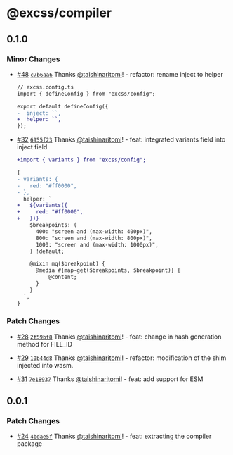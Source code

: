 # @excss/compiler

## 0.1.0

### Minor Changes

- [#48](https://github.com/taishinaritomi/excss/pull/48) [`c7b6aa6`](https://github.com/taishinaritomi/excss/commit/c7b6aa6ae92302eb19cc57665b9edcba544ce62f) Thanks [@taishinaritomi](https://github.com/taishinaritomi)! - refactor: rename inject to helper

  ```diff
  // excss.config.ts
  import { defineConfig } from "excss/config";

  export default defineConfig({
  -  inject: ``,
  +  helper: ``,
  });
  ```

- [#32](https://github.com/taishinaritomi/excss/pull/32) [`6955f23`](https://github.com/taishinaritomi/excss/commit/6955f2330bcb59cf9366a64a52124e29c6352cd6) Thanks [@taishinaritomi](https://github.com/taishinaritomi)! - feat: integrated variants field into inject field

  ```diff
  +import { variants } from "excss/config";

  {
  - variants: {
  -   red: "#ff0000",
  - },
    helper: `
  +   ${variants({
  +     red: "#ff0000",
  +   })}
      $breakpoints: (
        400: "screen and (max-width: 400px)",
        800: "screen and (max-width: 800px)",
        1000: "screen and (max-width: 1000px)",
      ) !default;

      @mixin mq($breakpoint) {
        @media #{map-get($breakpoints, $breakpoint)} {
            @content;
        }
      }
    `,
  }
  ```

### Patch Changes

- [#28](https://github.com/taishinaritomi/excss/pull/28) [`2f59bf8`](https://github.com/taishinaritomi/excss/commit/2f59bf85a9fe4148f9ddb4cc465bf5a0c9033fda) Thanks [@taishinaritomi](https://github.com/taishinaritomi)! - feat: change in hash generation method for FILE_ID

- [#29](https://github.com/taishinaritomi/excss/pull/29) [`10b44d8`](https://github.com/taishinaritomi/excss/commit/10b44d85d4f05e4e0f7020a4d68b9b7af2024830) Thanks [@taishinaritomi](https://github.com/taishinaritomi)! - refactor: modification of the shim injected into wasm.

- [#31](https://github.com/taishinaritomi/excss/pull/31) [`7e18937`](https://github.com/taishinaritomi/excss/commit/7e189372376e10298e93c054e73619d59f8cde67) Thanks [@taishinaritomi](https://github.com/taishinaritomi)! - feat: add support for ESM

## 0.0.1

### Patch Changes

- [#24](https://github.com/taishinaritomi/excss/pull/24) [`4bdae5f`](https://github.com/taishinaritomi/excss/commit/4bdae5f0e68b1b81dc4e69f53336a1186becde16) Thanks [@taishinaritomi](https://github.com/taishinaritomi)! - feat: extracting the compiler package
